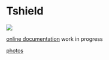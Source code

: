# Tshield

![](http://i.imgur.com/0xRVpp4.png)

[online documentation](https://docs.google.com/document/d/13ikszk19f59ntOMY3yCPzpzoSXnnSZv804BtySo8czI/pub) work in progress

[photos](https://goo.gl/photos/ZEXhPJtmmUaZaXrM9) 
